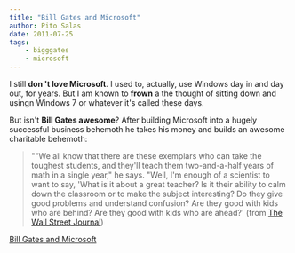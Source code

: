 ```yaml
---
title: "Bill Gates and Microsoft"
author: Pito Salas
date: 2011-07-25
tags:
    - bigggates
    - microsoft
---
```




I still **don 't love Microsoft**. I used to, actually, use Windows day in and
day out, for years. But I am known to **frown** a the thought of sitting down
and usingn Windows 7 or whatever it's called these days.

But isn't **Bill Gates awesome**? After building Microsoft into a hugely
successful business behemoth he takes his money and builds an awesome
charitable behemoth:

> ""We all know that there are these exemplars who can take the toughest
> students, and they'll teach them two-and-a-half years of math in a single
> year," he says. "Well, I'm enough of a scientist to want to say, 'What is it
> about a great teacher? Is it their ability to calm down the classroom or to
> make the subject interesting? Do they give good problems and understand
> confusion? Are they good with kids who are behind? Are they good with kids
> who are ahead?' (from [The Wall Street
> Journal](<http://online.wsj.com/article/SB10001424053111903554904576461571362279948.html?mod=WSJ_hp_mostpop_read>))


[Bill Gates and Microsoft](None)
